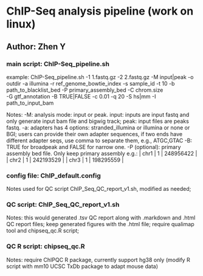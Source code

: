 # ChIP-Seq analysis pipeline (work on linux)
## Author: Zhen Y

### main script: ChIP-Seq_pipeline.sh
example: ChIP-Seq_pipeline.sh -1 1.fastq.gz -2 2.fastq.gz -M input|peak -o outdir -a illumina -r ref_genome_bowtie_index -s sample_id -t 10 -b path_to_blacklist_bed -P primary_assembly_bed -C chrom.size \
-G gtf_annotation -B TRUE|FALSE -c 0.01 -q 20 -S hs|mm -I path_to_input_bam

Notes: -M: analysis mode: input or peak. input: inputs are input fastq and only generate input bam file and bigwig track; peak: input files are peaks fastq.
       -a: adapters has 4 options: stranded_illumina or illumina or none or BGI; users can provide their own adapter sequences, if two ends have different adapter seqs, use comma to separate them, e.g., ATGC,GTAC
       -B: TRUE for broadpeak and FALSE for narrow one.
       -P (optional): primary assembly bed file. Only keep primary assembly e.g.:
       | chr1    | 1     | 248956422     |
       | chr2    | 1     | 242193529     |
       | chr3    | 1     | 198295559     |
       
### config file: ChIP_default.config
Notes used for QC script ChIP_Seq_QC_report_v1.sh, modified as needed;

### QC script: ChIP_Seq_QC_report_v1.sh
Notes: this would generated .tsv QC report along with .markdown and .html QC report files; keep generated figures with the .html file; require qualimap tool and chipseq_qc.R script;

### QC R script: chipseq_qc.R
Notes: require ChIPQC R package, currently support hg38 only (modify R script with mm10 UCSC TxDb package to adapt mouse data)


